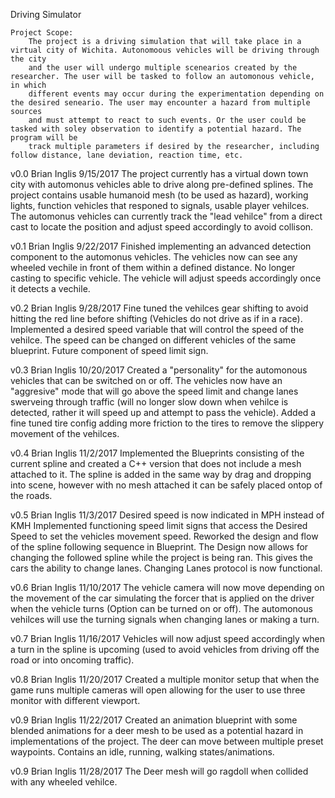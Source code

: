 Driving Simulator 

	Project Scope:
		The project is a driving simulation that will take place in a virtual city of Wichita. Autonomoous vehicles will be driving through the city 
		and the user will undergo multiple scenearios created by the researcher. The user will be tasked to follow an automonous vehicle, in which
		different events may occur during the experimentation depending on the desired seneario. The user may encounter a hazard from multiple sources 
		and must attempt to react to such events. Or the user could be tasked with soley observation to identify a potential hazard. The program will be 
		track multiple parameters if desired by the researcher, including follow distance, lane deviation, reaction time, etc.

v0.0 Brian Inglis 9/15/2017
	The project currently has a virtual down town city with automonus vehicles able to drive along pre-defined splines. The project contains usable humanoid mesh (to be 
	used as hazard), working lights, function vehicles that responed to signals, usable player vehilces. The automonus vehicles can currently track the "lead vehilce" from 
	a direct cast to locate the position and adjust speed accordingly to avoid collison.

v0.1 Brian Inglis 9/22/2017
	Finished implementing an advanced detection component to the automonus vehicles. The vehicles now can see any wheeled vechile in front of them within a defined distance.
	No longer casting to specific vehicle. The vehicle will adjust speeds accordingly once it detects a vechile.

v0.2 Brian Inglis 9/28/2017
	Fine tuned the vehilces gear shifting to avoid hitting the red line before shifting (Vehicles do not drive as if in a race). 
	Implemented a desired speed variable that will control the speed of the vehilce. The speed can be changed on different vehicles of the same blueprint. Future component of 
	speed limit sign.

v0.3 Brian Inglis 10/20/2017
	Created a "personality" for the automonous vehicles that can be switched on or off. The vehicles now have an "aggresive" mode that will go above the speed limit and 
	change lanes swerveing through traffic (will no longer slow down when vehilce is detected, rather it will speed up and attempt to pass the vehicle).
	Added a fine tuned tire config adding more friction to the tires to remove the slippery movement of the vehilces.

v0.4 Brian Inglis 11/2/2017
	Implemented the Blueprints consisting of the current spline and created a C++ version that does not include a mesh attached to it. The spline is added in the same way 
	by drag and dropping into scene, however with no mesh attached it can be safely placed ontop of the roads. 

v0.5 Brian Inglis 11/3/2017
	Desired speed is now indicated in MPH instead of KMH
	Implemented functioning speed limit signs that access the Desired Speed to set the vehicles movement speed.
	Reworked the design and flow of the spline following sequence in Blueprint. The Design now allows for changing the followed spline while the project is being ran. This 
	gives the cars the ability to change lanes.
	Changing Lanes protocol is now functional.

v0.6 Brian Inglis 11/10/2017
	The vehicle camera will now move depending on the movement of the car simulating the forcer that is applied on the driver when the vehicle turns (Option can be turned on
	or off). 
	The automonous vehilces will use the turning signals when changing lanes or making a turn.

v0.7 Brian Inglis 11/16/2017
	Vehicles will now adjust speed accordingly when a turn in the spline is upcoming (used to avoid vehicles from driving off the road or into oncoming traffic).

v0.8 Brian Inglis 11/20/2017
	Created a multiple monitor setup that when the game runs multiple cameras will open allowing for the user to use three monitor with different viewport.

v0.9 Brian Inglis 11/22/2017
	Created an animation blueprint with some blended animations for a deer mesh to be used as a potential hazard in implementations of the project. 
	The deer can move between multiple preset waypoints. Contains an idle, running, walking states/animations.

v0.9 Brian Inglis 11/28/2017
	The Deer mesh will go ragdoll when collided with any wheeled vehilce.

